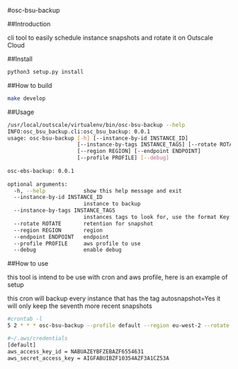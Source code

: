 #osc-bsu-backup

##Introduction

cli tool to easily schedule instance snapshots and rotate it on Outscale Cloud

##Install

```bash
python3 setup.py install
```

##How to build

```bash
make develop
```

##Usage

```bash
/usr/local/outscale/virtualenv/bin/osc-bsu-backup --help
INFO:osc_bsu_backup.cli:osc_bsu_backup: 0.0.1
usage: osc-bsu-backup [-h] [--instance-by-id INSTANCE_ID]
                      [--instance-by-tags INSTANCE_TAGS] [--rotate ROTATE]
                      [--region REGION] [--endpoint ENDPOINT]
                      [--profile PROFILE] [--debug]
 
osc-ebs-backup: 0.0.1
 
optional arguments:
  -h, --help            show this help message and exit
  --instance-by-id INSTANCE_ID
                        instance to backup
  --instance-by-tags INSTANCE_TAGS
                        instances tags to look for, use the format Key:Value
  --rotate ROTATE       retention for snapshot
  --region REGION       region
  --endpoint ENDPOINT   endpoint
  --profile PROFILE     aws profile to use
  --debug               enable debug
```

##How to use

this tool is intend to be use with cron and aws profile, here is an example of setup

this cron will backup every instance that has the tag autosnapshot=Yes
it will only keep the seventh more recent snapshots

```bash
#crontab -l
5 2 * * * osc-bsu-backup --profile default --region eu-west-2 --rotate 7 --instance-by-tags 'autosnapshot:Yes'
```

```bash
#~/.aws/credentials
[default]
aws_access_key_id = NABUAZEYBFZEBAZF6554631
aws_secret_access_key = AIGFABUIBZF10354AZF3A1CZ53A
```

